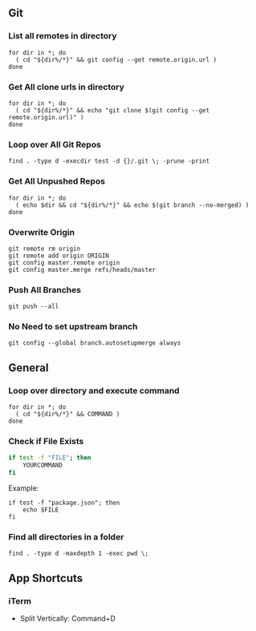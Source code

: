 ## Git
### List all remotes in directory
```
for dir in *; do
  ( cd "${dir%/*}" && git config --get remote.origin.url )
done
```

### Get All clone urls in directory
```
for dir in *; do
  ( cd "${dir%/*}" && echo "git clone $(git config --get remote.origin.url)" )
done
```

### Loop over All Git Repos
```
find . -type d -execdir test -d {}/.git \; -prune -print
```

### Get All Unpushed Repos
```
for dir in *; do
  ( echo $dir && cd "${dir%/*}" && echo $(git branch --no-merged) )
done
```

### Overwrite Origin
```
git remote rm origin
git remote add origin ORIGIN
git config master.remote origin
git config master.merge refs/heads/master
```

### Push All Branches
```
git push --all
```

### No Need to set upstream branch
```
git config --global branch.autosetupmerge always
```

## General
### Loop over directory and execute command
```
for dir in *; do
  ( cd "${dir%/*}" && COMMAND )
done
```

### Check if File Exists
```sh
if test -f "FILE"; then
    YOURCOMMAND
fi
```

Example:
```
if test -f "package.json"; then
    echo $FILE
fi
```

### Find all directories in a folder
```
find . -type d -maxdepth 1 -exec pwd \;
```

## App Shortcuts
### iTerm
- Split Vertically: Command+D
<!--stackedit_data:
eyJoaXN0b3J5IjpbLTc2NzI5NDQ1LC01MzM3MjcwNTcsLTE3Mz
cwMzI2ODgsOTU4Nzc2ODM4LDEzMTE0MzI0NjVdfQ==
-->